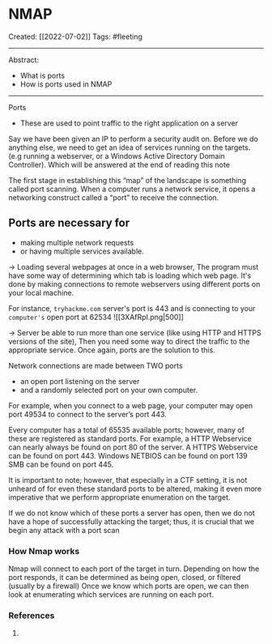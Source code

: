 

# NMAP
Created:  [[2022-07-02]]
Tags: #fleeting 

---
Abstract:
- What is ports
- How is ports used in NMAP

---
Ports
- These are used to point traffic to the right application on a server


Say we have been given an IP to perform a security audit on. Before we do anything else, we need to get an idea of services running on the targets. (e.g running a webserver, or a Windows Active Directory Domain Controller). Which will be answered at the end of reading this note

The first stage in establishing this “map” of the landscape is something called port scanning. When a computer runs a network service, it opens a networking construct called a “port” to receive the connection.

## Ports are necessary for 
- making multiple network requests
- or having multiple services available. 

-> Loading several webpages at once in a web browser, 
The program must have some way of determining which tab is loading which web page. It's done by making connections to remote webservers using different ports on your local machine. 

For instance, 
`tryhackme.com` server's port is 443 
and is connecting to your `computer's` open port at 62534
![[3XAfRpI.png|500]]

-> Server be able to run more than one service 
(like using HTTP and HTTPS versions of the site), 
Then you need some way to direct the traffic to the appropriate service. Once again, ports are the solution to this. 



Network connections are made between TWO ports 
- an open port listening on the server  
- and a randomly selected port on your own computer. 

For example, 
when you connect to a web page, 
your computer may open port 49534 to connect to the server’s port 443.




Every computer has a total of 65535 available ports; however, many of these are registered as standard ports. 
For example, 
a HTTP Webservice can nearly always be found on port 80 of the server. 
A HTTPS Webservice can be found on port 443. 
Windows NETBIOS can be found on port 139  
SMB can be found on port 445. 

It is important to note; however, that especially in a CTF setting, it is not unheard of for even these standard ports to be altered, making it even more imperative that we perform appropriate enumeration on the target.


If we do not know which of these ports a server has open, then we do not have a hope of successfully attacking the target; thus, it is crucial that we begin any attack with a port scan


### How Nmap works
Nmap will connect to each port of the target in turn. Depending on how the port responds, it can be determined as being open, closed, or filtered (usually by a firewall)
Once we know which ports are open, we can then look at enumerating which services are running on each port.












### References
1. 